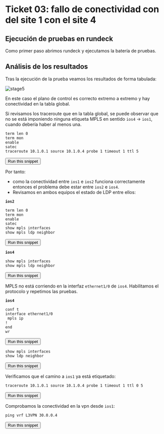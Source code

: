 # Ticket 03: fallo de conectividad con del site 1 con el site 4

## Ejecución de pruebas en rundeck

Como primer paso abrimos rundeck y ejecutamos la batería de pruebas.


## Análisis de los resultados

Tras la ejecución de la prueba veamos los resultados de forma tabulada:

![stage5](https://cdn1.imggmi.com/uploads/2019/9/19/eb9562072d8d4bdb610a4bdcf6508077-full.png)



En este caso el plano de control es correcto extremo a extremo y hay conectividad en la tabla global.

Si revisamos los traceroute que en la tabla global, se puede observar que no se está imponiendo ninguna etiqueta MPLS en sentido `ios4` -> `ios1`, cuando debería haber al menos una.


```
term len 0
term mon
enable
satec
traceroute 10.1.0.1 source 10.1.0.4 probe 1 timeout 1 ttl 5

```
<button type="button" class="btn btn-primary btn-sm" onclick="runSnippetInTab('ios4', this)">Run this snippet</button>


Por tanto:

* como la conectividad entre `ios1` e `ios2` funciona correctamente entonces el problema debe estar entre `ios2` e `ios4`.
* Revisamos en ambos equipos el estado de LDP entre ellos:



**`ios2`**
```
term len 0
term mon
enable
satec
show mpls interfaces
show mpls ldp neighbor

```
<button type="button" class="btn btn-primary btn-sm" onclick="runSnippetInTab('ios2', this)">Run this snippet</button>


**`ios4`**
```
show mpls interfaces
show mpls ldp neighbor

```
<button type="button" class="btn btn-primary btn-sm" onclick="runSnippetInTab('ios4', this)">Run this snippet</button>

MPLS no está corriendo en la interfaz `ethernet1/0` de `ios4`. Habilitamos el protocolo y repetimos las pruebas.


**`ios4`**
```
conf t
interface ethernet1/0
 mpls ip
!
end
wr

```
<button type="button" class="btn btn-primary btn-sm" onclick="runSnippetInTab('ios4', this)">Run this snippet</button>



```
show mpls interfaces
show ldp neighbor

```
<button type="button" class="btn btn-primary btn-sm" onclick="runSnippetInTab('ios4', this)">Run this snippet</button>


Verificamos que el camino a `ios1` ya está etiquetado:

```
traceroute 10.1.0.1 source 10.1.0.4 probe 1 timeout 1 ttl 0 5

```
<button type="button" class="btn btn-primary btn-sm" onclick="runSnippetInTab('ios4', this)">Run this snippet</button>

Comprobamos la conectividad en la vpn desde `ios1`:

```
ping vrf L3VPN 30.0.0.4

```
<button type="button" class="btn btn-primary btn-sm" onclick="runSnippetInTab('ios1', this)">Run this snippet</button>